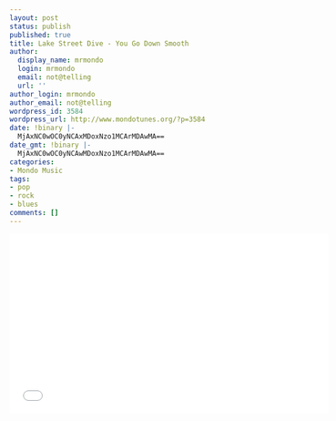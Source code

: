 ```yaml
---
layout: post
status: publish
published: true
title: Lake Street Dive - You Go Down Smooth
author:
  display_name: mrmondo
  login: mrmondo
  email: not@telling
  url: ''
author_login: mrmondo
author_email: not@telling
wordpress_id: 3584
wordpress_url: http://www.mondotunes.org/?p=3584
date: !binary |-
  MjAxNC0wOC0yNCAxMDoxNzo1MCArMDAwMA==
date_gmt: !binary |-
  MjAxNC0wOC0yNCAwMDoxNzo1MCArMDAwMA==
categories:
- Mondo Music
tags:
- pop
- rock
- blues
comments: []
---
```

<iframe width="560" height="315" src="//www.youtube.com/embed/0LhsE-uqqE0" frameborder="0"> </iframe>
